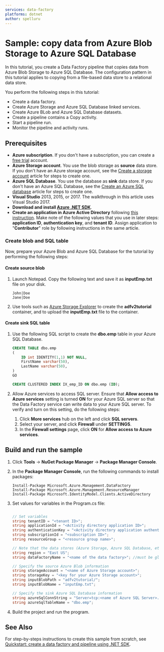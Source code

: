 ```yaml
---
services: data-factory
platforms: dotnet
author: spelluru
---
```

# Sample: copy data from Azure Blob Storage to Azure SQL Database
In this tutorial, you create a Data Factory pipeline that copies data from Azure Blob Storage to Azure SQL Database. The configuration pattern in this tutorial applies to copying from a file-based data store to a relational data store.

You perform the following steps in this tutorial:

- Create a data factory.
- Create Azure Storage and Azure SQL Database linked services.
- Create Azure BLob and Azure SQL Database datasets.
- Create a pipeline contains a Copy activity.
- Start a pipeline run.
- Monitor the pipeline and activity runs.

  
## Prerequisites

* **Azure subscription**. If you don't have a subscription, you can create a [free trial](http://azure.microsoft.com/pricing/free-trial/) account.
* **Azure Storage account**. You use the blob storage as **source** data store. If you don't have an Azure storage account, see the [Create a storage account](../storage/common/storage-create-storage-account.md#create-a-storage-account) article for steps to create one.
* **Azure SQL Database**. You use the database as **sink** data store. If you don't have an Azure SQL Database, see the [Create an Azure SQL database](../sql-database/sql-database-get-started-portal.md) article for steps to create one.
* **Visual Studio** 2013, 2015, or 2017. The walkthrough in this article uses Visual Studio 2017.
* **Download and install [Azure .NET SDK](http://azure.microsoft.com/downloads/)**.
* **Create an application in Azure Active Directory** following [this instruction](https://github.com/Azure-Samples/data-factory-copy-blob-to-sql.git). Make note of the following values that you use in later steps: **application ID**, **authentication key**, and **tenant ID**. Assign application to "**Contributor**" role by following instructions in the same article.

### Create blob and SQL table

Now, prepare your Azure Blob and Azure SQL Database for the tutorial by performing the following steps:

#### Create source blob

1. Launch Notepad. Copy the following text and save it as **inputEmp.txt** file on your disk.

	```
    John|Doe
    Jane|Doe
	```

2. Use tools such as [Azure Storage Explorer](http://storageexplorer.com/) to create the **adfv2tutorial** container, and to upload the **inputEmp.txt** file to the container.

#### Create sink SQL table

1. Use the following SQL script to create the **dbo.emp** table in your Azure SQL Database.

    ```sql
    CREATE TABLE dbo.emp
    (
        ID int IDENTITY(1,1) NOT NULL,
        FirstName varchar(50),
        LastName varchar(50),
    )
    GO

    CREATE CLUSTERED INDEX IX_emp_ID ON dbo.emp (ID);
    ```

2. Allow Azure services to access SQL server. Ensure that **Allow access to Azure services** setting is turned **ON** for your Azure SQL server so that the Data Factory service can write data to your Azure SQL server. To verify and turn on this setting, do the following steps:

    1. Click **More services** hub on the left and click **SQL servers**.
    2. Select your server, and click **Firewall** under **SETTINGS**.
    3. In the **Firewall settings** page, click **ON** for **Allow access to Azure services**.


## Build and run the sample

1. Click **Tools** -> **NuGet Package Manager** -> **Package Manager Console**.
2. In the **Package Manager Console**, run the following commands to install packages:

    ```
    Install-Package Microsoft.Azure.Management.DataFactory
    Install-Package Microsoft.Azure.Management.ResourceManager
    Install-Package Microsoft.IdentityModel.Clients.ActiveDirectory
    ```
3. Set values for variables in the Program.cs file: 

    ```csharp

    // Set variables
    string tenantID = "<tenant ID>";
    string applicationId = "<Activity directory application ID>";
    string authenticationKey = "<Activity directory application authentication key>";
    string subscriptionId = "<subscription ID>";
    string resourceGroup = "<resource group name>";

    // Note that the data stores (Azure Storage, Azure SQL Database, etc.) and computes (HDInsight, etc.) used by data factory can be in other regions.
    string region = "East US";
    string dataFactoryName = "<name of the data factory>"; //must be globally unique

    // Specify the source Azure Blob information
    string storageAccount = "<name of Azure Storage account>";
    string storageKey = "<key for your Azure Storage account>";
    string inputBlobPath = "adfv2tutorial/";
    string inputBlobName = "inputEmp.txt";

    // Specify the sink Azure SQL Database information
    string azureSqlConnString = "Server=tcp:<name of Azure SQL Server>.database.windows.net,1433;Database=spsqldb;User ID=spelluru;Password=Sowmya123;Trusted_Connection=False;Encrypt=True;Connection Timeout=30";
    string azureSqlTableName = "dbo.emp";

    ```
4. Build the project and run the program.

## See Also
For step-by-steps instructions to create this sample from scratch, see [Quickstart: create a data factory and pipeline using .NET SDK](https://docs.microsoft.com/azure/data-factory/tutorial-copy-data-from-blob-to-sql-dot-net).
 

